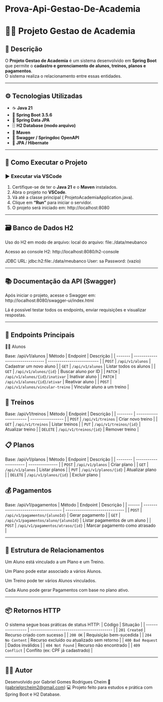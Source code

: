 # Prova-Api-Gestao-De-Academia

# 🏋️‍♂️ Projeto Gestao de Academia

## 📖 Descrição

O **Projeto Gestao de Academia** é um sistema desenvolvido em **Spring Boot** que permite o **cadastro e gerenciamento de alunos, treinos, planos e pagamentos**.  
O sistema realiza o relacionamento entre essas entidades.

---

## ⚙️ Tecnologias Utilizadas

- ☕ **Java 21**  
- 🌱 **Spring Boot 3.5.6**  
- 🧩 **Spring Data JPA**  
- 🗄️ **H2 Database (modo arquivo)**  
- 🧰 **Maven**  
- 📘 **Swagger / Springdoc OpenAPI**  
- 💾 **JPA / Hibernate**

---

## 🚀 Como Executar o Projeto

### ▶️ Executar via VSCode
1. Certifique-se de ter o **Java 21** e o **Maven** instalados.  
2. Abra o projeto no **VSCode**.  
3. Vá até a classe principal ( ProjetoAcademiaApplication.java).  
4. Clique em **“Run”** para iniciar o servidor.  
5. O projeto será iniciado em: http://localhost:8080

---

## 🗃️ Banco de Dados H2
Uso do H2 em modo de arquivo:
local do arquivo: file:./data/meubanco

Acesso ao console H2:
http://localhost:8080/h2-console

JDBC URL: jdbc:h2:file:./data/meubanco
User: sa
Password: (vazio)

---

## 📚 Documentação da API (Swagger)

Após iniciar o projeto, acesse o Swagger em: http://localhost:8080/swagger-ui/index.html

Lá é possível testar todos os endpoints, enviar requisições e visualizar respostas.

---

## 🔗 Endpoints Principais
👨‍🎓 Alunos

Base: /api/v1/alunos
| Método  | Endpoint                         | Descrição                  |
| ------- | -------------------------------- | -------------------------- |
| `POST`  | `/api/v1/alunos`                 | Cadastrar um novo aluno    |
| `GET`   | `/api/v1/alunos`                 | Listar todos os alunos     |
| `GET`   | `/api/v1/alunos/{id}`            | Buscar aluno por ID        |
| `PATCH` | `/api/v1/alunos/{id}/inativar`   | Inativar aluno             |
| `PATCH` | `/api/v1/alunos/{id}/ativar`     | Reativar aluno             |
| `POST`  | `/api/v1/alunos/vincular-treino` | Vincular aluno a um treino |

## 💪 Treinos

Base: /api/v1/treinos
| Método   | Endpoint               | Descrição         |
| -------- | ---------------------- | ----------------- |
| `POST`   | `/api/v1/treinos`      | Criar novo treino |
| `GET`    | `/api/v1/treinos`      | Listar treinos    |
| `PUT`    | `/api/v1/treinos/{id}` | Atualizar treino  |
| `DELETE` | `/api/v1/treinos/{id}` | Remover treino    |


## 📋 Planos

Base: /api/v1/planos
| Método   | Endpoint              | Descrição       |
| -------- | --------------------- | --------------- |
| `POST`   | `/api/v1/planos`      | Criar plano     |
| `GET`    | `/api/v1/planos`      | Listar planos   |
| `PUT`    | `/api/v1/planos/{id}` | Atualizar plano |
| `DELETE` | `/api/v1/planos/{id}` | Excluir plano   |

## 💰 Pagamentos

Base: /api/v1/pagamentos
| Método | Endpoint                             | Descrição                      |
| ------ | ------------------------------------ | ------------------------------ |
| `POST` | `/api/v1/pagamentos/{alunoId}`                 | Gerar pagamento                |
| `GET`  | `/api/v1/pagamentos/aluno/{alunoId}` | Listar pagamentos de um aluno  |
| `POST` | `/api/v1/pagamentos/atraso/{id}`     | Marcar pagamento como atrasado |

---

## 🧠 Estrutura de Relacionamentos

Um Aluno está vinculado a um Plano e um Treino.

Um Plano pode estar associado a vários Alunos.

Um Treino pode ter vários Alunos vinculados.

Cada Aluno pode gerar Pagamentos com base no plano ativo.

---

## 📦 Retornos HTTP

O sistema segue boas práticas de status HTTP:
| Código            | Situação                                   |
| ----------------- | ------------------------------------------ |
| `201 Created`     | Recurso criado com sucesso                 |
| `200 OK`          | Requisição bem-sucedida                    |
| `204 No Content`  | Recurso excluído ou atualizado sem retorno |
| `400 Bad Request` | Dados inválidos                            |
| `404 Not Found`   | Recurso não encontrado                     |
| `409 Conflict`    | Conflito (ex: CPF já cadastrado)           |

---

## 👨‍💻 Autor

Desenvolvido por Gabriel Gomes Rodrigues Cheim
📧 (gabrielgrcheim2@gmail.com)
💻 Projeto feito para estudos e prática com Spring Boot e H2 Database.
